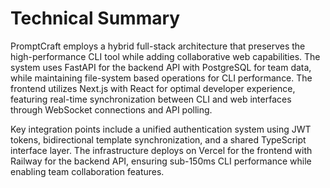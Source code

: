 # Technical Summary

PromptCraft employs a hybrid full-stack architecture that preserves the high-performance CLI tool while adding collaborative web capabilities. The system uses FastAPI for the backend API with PostgreSQL for team data, while maintaining file-system based operations for CLI performance. The frontend utilizes Next.js with React for optimal developer experience, featuring real-time synchronization between CLI and web interfaces through WebSocket connections and API polling.

Key integration points include a unified authentication system using JWT tokens, bidirectional template synchronization, and a shared TypeScript interface layer. The infrastructure deploys on Vercel for the frontend with Railway for the backend API, ensuring sub-150ms CLI performance while enabling team collaboration features.

